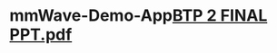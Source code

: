 # mmWave-Demo-App[BTP 2 FINAL PPT.pdf](https://github.com/user-attachments/files/17659180/BTP.2.FINAL.PPT.pdf)

